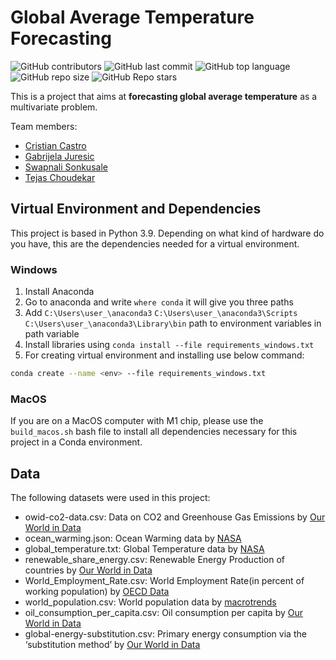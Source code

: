 # Global Average Temperature Forecasting

![GitHub contributors](https://img.shields.io/github/contributors/cristian-castro-a/global-avg-temperature-forecasting?style=plastic) ![GitHub last commit](https://img.shields.io/github/last-commit/cristian-castro-a/global-avg-temperature-forecasting)  ![GitHub top language](https://img.shields.io/github/languages/top/cristian-castro-a/global-avg-temperature-forecasting) ![GitHub repo size](https://img.shields.io/github/repo-size/cristian-castro-a/global-avg-temperature-forecasting) ![GitHub Repo stars](https://img.shields.io/github/stars/cristian-castro-a/global-avg-temperature-forecasting?style=social)

This is a project that aims at **forecasting global average temperature** as a multivariate problem. 

Team members:
- [Cristian Castro](https://github.com/cristian-castro-a)
- [Gabrijela Juresic]()
- [Swapnali Sonkusale]()
- [Tejas Choudekar]()

## Virtual Environment and Dependencies
This project is based in Python 3.9. Depending on what kind of hardware do you have, this are the dependencies needed for a virtual environment.

### Windows
1. Install Anaconda
2. Go to anaconda and write `where conda` it will give you three paths
3. Add `C:\Users\user_\anaconda3` `C:\Users\user_\anaconda3\Scripts` `C:\Users\user_\anaconda3\Library\bin` path to environment variables in path variable
4. Install libraries using `conda install --file requirements_windows.txt`
5. For creating virtual environment and installing use below command: 
```bash 
conda create --name <env> --file requirements_windows.txt
```

### MacOS
If you are on a MacOS computer with M1 chip, please use the `build_macos.sh` bash file to install all dependencies necessary for this project in a Conda environment.

## Data
The following datasets were used in this project:
- owid-co2-data.csv: Data on CO2 and Greenhouse Gas Emissions by [Our World in Data](https://github.com/owid/co2-data)
- ocean_warming.json: Ocean Warming data by [NASA](https://climate.nasa.gov/vital-signs/ocean-warming/)
- global_temperature.txt: Global Temperature data by [NASA](https://climate.nasa.gov/vital-signs/global-temperature/)
- renewable_share_energy.csv: Renewable Energy Production of countries by [Our World in Data](https://ourworldindata.org/renewable-energy)
- World_Employment_Rate.csv: World Employment Rate(in percent of working population) by [OECD Data](https://data.oecd.org/emp/employment-rate.htm)
- world_population.csv: World population data by [macrotrends](https://www.macrotrends.net/countries/WLD/world/population)
- oil_consumption_per_capita.csv: Oil consumption per capita by [Our World in Data](https://ourworldindata.org/grapher/oil-consumption-per-capita)
- global-energy-substitution.csv: Primary energy consumption via the ‘substitution method’ by [Our World in Data](https://ourworldindata.org/energy-production-consumption)